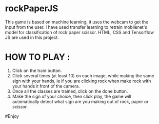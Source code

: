 # rockPaperJS

This game is based on machine learning, it uses the webcam to get the input from the user.
I have used transfer learning to retrain mobilenet's model for classification of rock paper scissor.
HTML, CSS and Tensorflow JS are used in this project.


# HOW TO PLAY :

1) Click on the train button.
2) Click several times (at least 10) on each image, while making the same sign with your hands,
  ie if you are clicking rock when make rock with your hands it front of the camera.
3) Once all the classes are trained, click on the done button.
4) Make the sign of your choice, then click play, the game will automatically detect what sign are you making out of 
rock, paper or scissor.

#Enjoy
